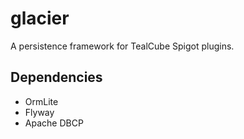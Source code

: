 # glacier
A persistence framework for TealCube Spigot plugins.

## Dependencies
* OrmLite
* Flyway
* Apache DBCP
